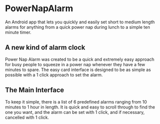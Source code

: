 # PowerNapAlarm
An Android app that lets you quickly and easily set short to medium length alarms for anything from a quick power nap during lunch to a simple ten minute timer.

A new kind of alarm clock
-------------------------
Power Nap Alarm was created to be a quick and extremely easy approach for busy people to squeeze in a power nap whenever they have a few minutes to spare. The easy card interface is designed to be as simple as possible with a 1 click approach to set the alarm.

The Main Interface
------------------
To keep it simple, there is a list of 6 predefined alarms ranging from 10 minutes to 1 hour in length. It is quick and easy to scroll through to find the one you want, and the alarm can be set with 1 click, and if necessary, cancelled with 1 click.
